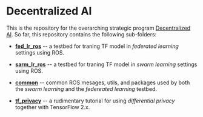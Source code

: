# Decentralized AI

This is the repository for the overarching strategic program [Decentralized AI](https://www.ai.se/en/projects-9/decentralized-ai). So far, this repository contains the following sub-folders:

* [__fed_lr_ros__](https://github.com/aidotse/DecentralizedAI/tree/main/fed_lr_ros) -- a testbed for traning TF model in *federated learning* settings using ROS.

* [__sarm_lr_ros__](https://github.com/aidotse/DecentralizedAI/tree/main/fed_lr_ros) -- a testbed for traning TF model in *swarm learning* settings using ROS.

* [__common__](https://github.com/aidotse/DecentralizedAI/tree/main/common) -- common ROS mesages, utils, and packages used by both the *swarm learning* and the *federeated learning* testbed.

* [__tf_privacy__](https://github.com/aidotse/DecentralizedAI/tree/main/tf_privacy) -- a rudimentary tutorial for using _differential privacy_ together with TensorFlow 2.x.
